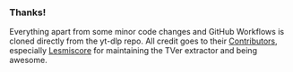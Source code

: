 ### Thanks! 
Everything apart from some minor code changes and GitHub Workflows is cloned directly from the yt-dlp repo. 
All credit goes to their [Contributors](https://github.com/yt-dlp/yt-dlp/blob/master/CONTRIBUTORS), especially [Lesmiscore](https://github.com/Lesmiscore) for maintaining the TVer extractor and being awesome. 